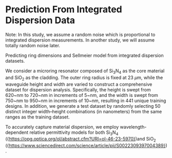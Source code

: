 # Prediction From Integrated Dispersion Data

Note: In this study, we assume a random noise which is proportional to integrated dispersion measurements. In another study, we will assume totally random noise later.

Predicting ring dimensions and Sellmeier model from integrated dispersion datasets.


We consider a microring resonator composed of Si<sub>3</sub>N<sub>4</sub> as the core material and SiO<sub>2</sub> as the cladding. The outer ring radius is fixed at $23~\mu$m, while the waveguide height and width are varied to construct a comprehensive dataset for dispersion analysis. Specifically, the height is swept from $620$~nm to $720$~nm in increments of $5$~nm, and the width is swept from $750$~nm to $950$~nm in increments of $10$~nm, resulting in $441$ unique training designs. In addition, we generate a test dataset by randomly selecting $50$ distinct integer width–height combinations (in nanometers) from the same ranges as the training dataset.


To accurately capture material dispersion, we employ wavelength-dependent relative permittivity models for both Si<sub>3</sub>N<sub>4</sub> ({https://opg.optica.org/ol/abstract.cfm?URI=ol-46-23-5970})and SiO<sub>2</sub> ({https://www.sciencedirect.com/science/article/pii/S0022309397004389}).

